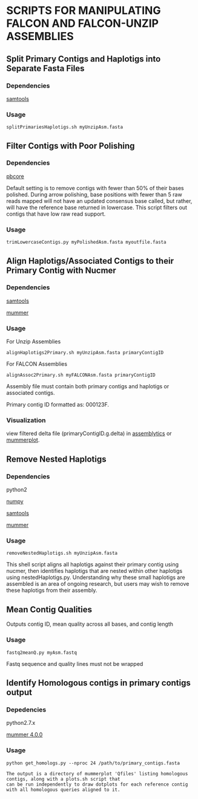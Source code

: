 # SCRIPTS FOR MANIPULATING FALCON AND FALCON-UNZIP ASSEMBLIES


## Split Primary Contigs and Haplotigs into Separate Fasta Files

### Dependencies
[samtools](http://samtools.sourceforge.net/)

### Usage

    splitPrimariesHaplotigs.sh myUnzipAsm.fasta




## Filter Contigs with Poor Polishing

### Dependencies
[pbcore](https://github.com/PacificBiosciences/pbcore)

Default setting is to remove contigs with fewer than 50% of their bases polished. During arrow polishing, base positions with fewer than 5 raw reads mapped will not have an updated consensus base called, but rather, will have the reference base returned in lowercase. This script filters out contigs that have low raw read support.

### Usage

    trimLowercaseContigs.py myPolishedAsm.fasta myoutfile.fasta
    
    
    
    
## Align Haplotigs/Associated Contigs to their Primary Contig with Nucmer

### Dependencies
[samtools](http://samtools.sourceforge.net/)

[mummer](http://mummer.sourceforge.net/)

### Usage
For Unzip Assemblies

    alignHaplotigs2Primary.sh myUnzipAsm.fasta primaryContigID

For FALCON Assemblies

    alignAssoc2Primary.sh myFALCONAsm.fasta primaryContigID


Assembly file must contain both primary contigs and haplotigs or associated contigs.

Primary contig ID formatted as: 000123F.

### Visualization

view filtered delta file (primaryContigID.g.delta) in [assemblytics](http://qb.cshl.edu/assemblytics/) or [mummerplot](http://mummer.sourceforge.net/manual/#mummerplot).




## Remove Nested Haplotigs

### Dependencies
python2

[numpy](http://www.numpy.org/)

[samtools](http://samtools.sourceforge.net/)

[mummer](http://mummer.sourceforge.net/)

### Usage
    removeNestedHaplotigs.sh myUnzipAsm.fasta

This shell script aligns all haplotigs against their primary contig using nucmer, then identifies haplotigs that are nested within other haplotigs using nestedHaplotigs.py. Understanding why these small haplotigs are assembled is an area of ongoing research, but users may wish to remove these haplotigs from their assembly.




## Mean Contig Qualities
Outputs contig ID, mean quality across all bases, and contig length

### Usage 
    fastq2meanQ.py myAsm.fastq

Fastq sequence and quality lines must not be wrapped



## Identify Homologous contigs in primary contigs output

### Depedencies
python2.7.x

[mummer 4.0.0](https://github.com/mummer4/mummer/releases/tag/v4.0.0beta)

### Usage
    python get_homologs.py --nproc 24 /path/to/primary_contigs.fasta

    The output is a directory of mummerplot 'Qfiles' listing homologous contigs, along with a plots.sh script that
    can be run independently to draw dotplots for each reference contig with all homologous queries aligned to it.